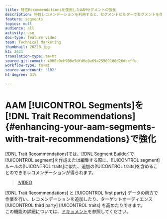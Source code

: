 ```yaml
---
title: 特性Recommendationsを使用したAAMセグメントの強化
description: 特性レコメンデーションを利用すると、セグメントビルダーでセグメントを作成または編集する際に、セグメントルール内の特性に類似した他の特性についてのレコメンデーションが得られます。
feature: segments
topics: null
audience: all
activity: use
doc-type: feature video
team: Technical Marketing
thumbnail: 26228.jpg
kt: 2431
translation-type: tm+mt
source-git-commit: 4988e9eb900e5dfd6e0a69a25509186d26dceffb
workflow-type: tm+mt
source-wordcount: '102'
ht-degree: 31%

---
```



# AAM [!UICONTROL Segments]を[!DNL Trait Recommendations] {#enhancing-your-aam-segments-with-trait-recommendations}で強化

[!DNL Trait Recommendations]では、[!DNL Segment Builder]で[!UICONTROL segment]を作成または編集する際に、[!UICONTROL segment]ルールの[!UICONTROL traits]に似た、追加の[!UICONTROL traits]を含めることのできるレコメンデーションが得られます。

>[!VIDEO](https://video.tv.adobe.com/v/26228/?quality=12)

[!DNL Trait Recommendations] と [!UICONTROL first party] データの両方で作業を行い、レコメンデーションを追加したり、ターゲットオーディエンス [!UICONTROL third party]  [!UICONTROL traits] を高めたりできます。\
この機能の詳細については、[ドキュメント](https://experiencecloud.adobe.com/resources/help/en_US/aam/trait-recommendations.html)を参照してください。